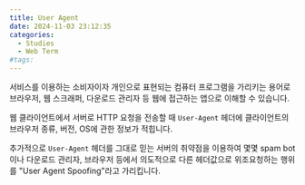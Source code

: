 ```yaml
---
title: User Agent
date: 2024-11-03 23:12:35
categories:
  - Studies
  - Web Term
#tags:
---
```

서비스를 이용하는 소비자이자 개인으로 표현되는 컴퓨터 프로그램을 가리키는 용어로 브라우저, 웹 스크래퍼, 다운로드 관리자 등 웹에 접근하는 앱으로 이해할 수 있습니다.

웹 클라이언트에서 서버로 HTTP 요청을 전송할 때 `User-Agent` 헤더에 클라이언트의 브라우저 종류, 버전, OS에 관한 정보가 적힙니다.

추가적으로 `User-Agent` 헤더를 그대로 믿는 서버의 취약점을 이용하여 몇몇 spam bot이나 다운로드 관리자, 브라우저 등에서 의도적으로 다른 헤더값으로 위조요청하는 행위를 "User Agent Spoofing"라고 가리킵니다.
